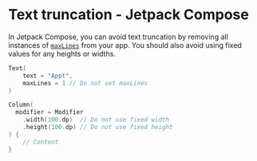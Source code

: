 # Text truncation - Jetpack Compose

In Jetpack Compose, you can avoid text truncation by removing all instances of [`maxLines`](https://developer.android.com/reference/kotlin/androidx/compose/material/package-summary#Text(kotlin.String,androidx.compose.ui.Modifier,androidx.compose.ui.graphics.Color,androidx.compose.ui.unit.TextUnit,androidx.compose.ui.text.font.FontStyle,androidx.compose.ui.text.font.FontWeight,androidx.compose.ui.text.font.FontFamily,androidx.compose.ui.unit.TextUnit,androidx.compose.ui.text.style.TextDecoration,androidx.compose.ui.text.style.TextAlign,androidx.compose.ui.unit.TextUnit,androidx.compose.ui.text.style.TextOverflow,kotlin.Boolean,kotlin.Int,kotlin.Int,kotlin.Function1,androidx.compose.ui.text.TextStyle)) from your app. You should also avoid using fixed values for any heights or widths.

```kotlin
Text(
    text = "Appt",
    maxLines = 1 // Do not set maxLines
)

Column(
  modifier = Modifier
    .width(100.dp)  // Do not use fixed width
    .height(100.dp) // Do not use fixed height
) {
    // Content
}
```
